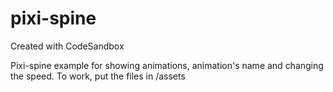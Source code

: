 # pixi-spine
Created with CodeSandbox

Pixi-spine example for showing animations, animation's name and changing the speed.
To work, put the files in /assets

